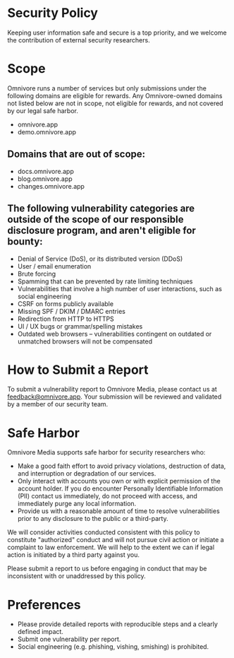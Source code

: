 # Security Policy

Keeping user information safe and secure is a top priority, and we welcome the contribution of external security researchers.

# Scope

Omnivore runs a number of services but only submissions under the following domains are eligible for rewards. Any Omnivore-owned domains not listed below are not in scope, not eligible for rewards, and not covered by our legal safe harbor.

- omnivore.app
- demo.omnivore.app

## Domains that are out of scope:

- docs.omnivore.app
- blog.omnivore.app
- changes.omnivore.app

## The following vulnerability categories are outside of the scope of our responsible disclosure program, and aren't eligible for bounty:

- Denial of Service (DoS), or its distributed version (DDoS)
- User / email enumeration
- Brute forcing
- Spamming that can be prevented by rate limiting techniques
- Vulnerabilities that involve a high number of user interactions, such as social engineering
- CSRF on forms publicly available
- Missing SPF / DKIM / DMARC entries
- Redirection from HTTP to HTTPS
- UI / UX bugs or grammar/spelling mistakes
- Outdated web browsers – vulnerabilities contingent on outdated or unmatched browsers will not be compensated

# How to Submit a Report

To submit a vulnerability report to Omnivore Media, please contact us at feedback@omnivore.app. Your submission will be reviewed and validated by a member of our security team.

# Safe Harbor

Omnivore Media supports safe harbor for security researchers who:

- Make a good faith effort to avoid privacy violations, destruction of data, and interruption or degradation of our services.
- Only interact with accounts you own or with explicit permission of the account holder. If you do encounter Personally Identifiable Information (PII) contact us immediately, do not proceed with access, and immediately purge any local information.
- Provide us with a reasonable amount of time to resolve vulnerabilities prior to any disclosure to the public or a third-party.

We will consider activities conducted consistent with this policy to constitute "authorized" conduct and will not pursue civil action or initiate a complaint to law enforcement. We will help to the extent we can if legal action is initiated by a third party against you.

Please submit a report to us before engaging in conduct that may be inconsistent with or unaddressed by this policy.

# Preferences

- Please provide detailed reports with reproducible steps and a clearly defined impact.
- Submit one vulnerability per report.
- Social engineering (e.g. phishing, vishing, smishing) is prohibited.


